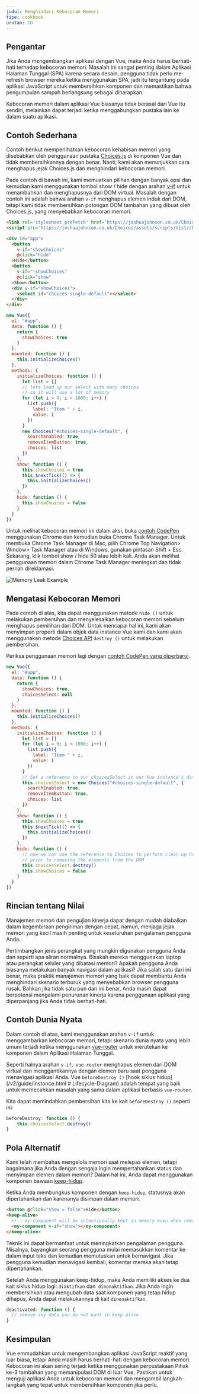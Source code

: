 ```yaml
---
judul: Menghindari Kebocoran Memori
tipe: cookbook
urutan: 10
---
```


## Pengantar

Jika Anda mengembangkan aplikasi dengan Vue, maka Anda harus berhati-hati terhadap kebocoran memori. Masalah ini sangat penting dalam Aplikasi Halaman Tunggal (SPA) karena secara desain, pengguna tidak perlu me-refresh browser mereka ketika menggunakan SPA, jadi itu tergantung pada aplikasi JavaScript untuk membersihkan komponen dan memastikan bahwa pengumpulan sampah berlangsung sebagai diharapkan.

Kebocoran memori dalam aplikasi Vue biasanya tidak berasal dari Vue itu sendiri, melainkan dapat terjadi ketika menggabungkan pustaka lain ke dalam suatu aplikasi.

## Contoh Sederhana

Contoh berikut memperlihatkan kebocoran kehabisan memori yang disebabkan oleh penggunaan pustaka [Choices.js](https://github.com/jshjohnson/Choices) di komponen Vue dan tidak membersihkannya dengan benar. Nanti, kami akan menunjukkan cara menghapus jejak Choices.js dan menghindari kebocoran memori.

Pada contoh di bawah ini, kami memuatkan pilihan dengan banyak opsi dan kemudian kami menggunakan tombol show / hide dengan arahan [v-if](/v2/guide/conditional.html) untuk menambahkan dan menghapusnya dari DOM virtual. Masalah dengan contoh ini adalah bahwa arahan `v-if` menghapus elemen induk dari DOM, tetapi kami tidak membersihkan potongan DOM tambahan yang dibuat oleh Choices.js, yang menyebabkan kebocoran memori.

```html
<link rel='stylesheet prefetch' href='https://joshuajohnson.co.uk/Choices/assets/styles/css/choices.min.css?version=3.0.3'>
<script src='https://joshuajohnson.co.uk/Choices/assets/scripts/dist/choices.min.js?version=3.0.3'></script>

<div id="app">
  <button
    v-if="showChoices"
    @click="hide"
  >Hide</button>
  <button
    v-if="!showChoices"
    @click="show"
  >Show</button>
  <div v-if="showChoices">
    <select id="choices-single-default"></select>
  </div>
</div>
```

```js
new Vue({
  el: "#app",
  data: function () {
    return {
      showChoices: true
    }
  },
  mounted: function () {
    this.initializeChoices()
  },
  methods: {
    initializeChoices: function () {
      let list = []
      // lets load up our select with many choices
      // so it will use a lot of memory
      for (let i = 0; i < 1000; i++) {
        list.push({
          label: "Item " + i,
          value: i
        })
      }
      new Choices("#choices-single-default", {
        searchEnabled: true,
        removeItemButton: true,
        choices: list
      })
    },
    show: function () {
      this.showChoices = true
      this.$nextTick(() => {
        this.initializeChoices()
      })
    },
    hide: function () {
      this.showChoices = false
    }
  }
})
```
Untuk melihat kebocoran memori ini dalam aksi, buka [contoh CodePen](https://codepen.io/freeman-g/pen/qobpxo) menggunakan Chrome dan kemudian buka Chrome Task Manager. Untuk membuka Chrome Task Manager di Mac, pilih Chrome Top Navigation> Window> Task Manager atau di Windows, gunakan pintasan Shift + Esc. Sekarang, klik tombol show / hide 50 atau lebih kali. Anda akan melihat penggunaan memori dalam Chrome Task Manager meningkat dan tidak pernah direklamasi.

![Memory Leak Example](/images/memory-leak-example.png)

## Mengatasi Kebocoran Memori

Pada contoh di atas, kita dapat menggunakan metode `hide ()` untuk melakukan pembersihan dan menyelesaikan kebocoran memori sebelum menghapus pemilihan dari DOM. Untuk mencapai hal ini, kami akan menyimpan properti dalam objek data instance Vue kami dan kami akan menggunakan metode [Choices API](https://github.com/jshjohnson/Choices) `destroy ()` untuk melakukan pembersihan.

Periksa penggunaan memori lagi dengan [contoh CodePen yang diperbarui](https://codepen.io/freeman-g/pen/mxWMor).

```js
new Vue({
  el: "#app",
  data: function () {
    return {
      showChoices: true,
      choicesSelect: null
    }
  },
  mounted: function () {
    this.initializeChoices()
  },
  methods: {
    initializeChoices: function () {
      let list = []
      for (let i = 0; i < 1000; i++) {
        list.push({
          label: "Item " + i,
          value: i
        })
      }
      // Set a reference to our choicesSelect in our Vue instance's data object
      this.choicesSelect = new Choices("#choices-single-default", {
        searchEnabled: true,
        removeItemButton: true,
        choices: list
      })
    },
    show: function () {
      this.showChoices = true
      this.$nextTick(() => {
        this.initializeChoices()
      })
    },
    hide: function () {
      // now we can use the reference to Choices to perform clean up here
      // prior to removing the elements from the DOM
      this.choicesSelect.destroy()
      this.showChoices = false
    }
  }
})
```

## Rincian tentang Nilai

Manajemen memori dan pengujian kinerja dapat dengan mudah diabaikan dalam kegembiraan pengiriman dengan cepat, namun, menjaga jejak memori yang kecil masih penting untuk keseluruhan pengalaman pengguna Anda.

Pertimbangkan jenis perangkat yang mungkin digunakan pengguna Anda dan seperti apa aliran normalnya. Bisakah mereka menggunakan laptop atau perangkat seluler yang dibatasi memori? Apakah pengguna Anda biasanya melakukan banyak navigasi dalam aplikasi? Jika salah satu dari ini benar, maka praktik manajemen memori yang baik dapat membantu Anda menghindari skenario terburuk yang menyebabkan browser pengguna rusak. Bahkan jika tidak satu pun dari ini benar, Anda masih dapat berpotensi mengalami penurunan kinerja karena penggunaan aplikasi yang diperpanjang jika Anda tidak berhati-hati.

## Contoh Dunia Nyata

Dalam contoh di atas, kami menggunakan arahan `v-if` untuk menggambarkan kebocoran memori, tetapi skenario dunia nyata yang lebih umum terjadi ketika menggunakan [vue-router](https://router.vuejs.org/en/) untuk merutekan ke komponen dalam Aplikasi Halaman Tunggal.

Seperti halnya arahan `v-if`,` vue-router` menghapus elemen dari DOM virtual dan menggantikannya dengan elemen baru saat pengguna menavigasi aplikasi Anda. Vue `beforeDestroy ()` [hook siklus hidup](/v2/guide/instance.html # Lifecycle-Diagram) adalah tempat yang baik untuk memecahkan masalah yang sama dalam aplikasi berbasis `vue-router`.

Kita dapat memindahkan pembersihan kita ke kait `beforeDestroy ()` seperti ini:

```js
beforeDestroy: function () {
    this.choicesSelect.destroy()
}
```

## Pola Alternatif

Kami telah membahas mengelola memori saat melepas elemen, tetapi bagaimana jika Anda dengan sengaja ingin mempertahankan status dan menyimpan elemen dalam memori? Dalam hal ini, Anda dapat menggunakan komponen bawaan [keep-hidup](/v2/api/#keep-hidup).

Ketika Anda membungkus komponen dengan `keep-hidup`, statusnya akan dipertahankan dan karenanya disimpan dalam memori.

```html
<button @click="show = false">Hide</button>
<keep-alive>
  <!-- my-component will be intentionally kept in memory even when removed -->
  <my-component v-if="show"></my-component>
</keep-alive>
```
Teknik ini dapat bermanfaat untuk meningkatkan pengalaman pengguna. Misalnya, bayangkan seorang pengguna mulai memasukkan komentar ke dalam input teks dan kemudian memutuskan untuk bernavigasi. Jika pengguna kemudian menavigasi kembali, komentar mereka akan tetap dipertahankan.

Setelah Anda menggunakan keep-hidup, maka Anda memiliki akses ke dua kait siklus hidup lagi: `diaktifkan` dan` dinonaktifkan`. Jika Anda ingin membersihkan atau mengubah data saat komponen yang tetap hidup dihapus, Anda dapat melakukannya di kait `dinonaktifkan`.

```js
deactivated: function () {
  // remove any data you do not want to keep alive
}
```

## Kesimpulan

Vue emmudahkan untuk mengembangkan aplikasi JavaScript reaktif yang luar biasa, tetapi Anda masih harus berhati-hati dengan kebocoran memori. Kebocoran ini akan sering terjadi ketika menggunakan perpustakaan Pihak ke-3 tambahan yang memanipulasi DOM di luar Vue. Pastikan untuk menguji aplikasi Anda untuk kebocoran memori dan mengambil langkah-langkah yang tepat untuk membersihkan komponen jika perlu.
